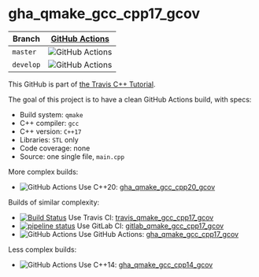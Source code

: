 # gha_qmake_gcc_cpp17_gcov

Branch   |[GitHub Actions](https://github.com/richelbilderbeek/gha_qmake_gcc_cpp17_gcov/actions)                                  
---------|-------------------------------------------------------------------------------------------------------------------
`master` |![GitHub Actions](https://github.com/richelbilderbeek/gha_qmake_gcc_cpp17_gcov/workflows/check/badge.svg?branch=master) 
`develop`|![GitHub Actions](https://github.com/richelbilderbeek/gha_qmake_gcc_cpp17_gcov/workflows/check/badge.svg?branch=develop)

This GitHub is part of [the Travis C++ Tutorial](https://github.com/richelbilderbeek/travis_cpp_tutorial).

The goal of this project is to have a clean GitHub Actions build, with specs:
 * Build system: `qmake`
 * C++ compiler: `gcc`
 * C++ version: `C++17`
 * Libraries: `STL` only
 * Code coverage: none
 * Source: one single file, `main.cpp`

More complex builds:

 * ![GitHub Actions](https://github.com/richelbilderbeek/gha_qmake_gcc_cpp20_gcov/workflows/check/badge.svg?branch=master) Use C++20: [gha_qmake_gcc_cpp20_gcov](https://www.github.com/richelbilderbeek/gha_qmake_gcc_cpp20_gcov)

Builds of similar complexity:

 * [![Build Status](https://travis-ci.org/richelbilderbeek/travis_qmake_gcc_cpp17_gcov.svg?branch=master)](https://travis-ci.org/richelbilderbeek/travis_qmake_gcc_cpp17_gcov) Use Travis CI: [travis_qmake_gcc_cpp17_gcov](https://www.github.com/richelbilderbeek/travis_qmake_gcc_cpp17_gcov)
 * [![pipeline status](https://gitlab.com/richelbilderbeek/gitlab_qmake_gcc_cpp17_gcov/badges/master/pipeline.svg)](https://gitlab.com/richelbilderbeek/gitlab_qmake_gcc_cpp17_gcov/commits/master) Use GitLab CI: [gitlab_qmake_gcc_cpp17_gcov](https://www.gitlab.com/richelbilderbeek/gitlab_qmake_gcc_cpp17_gcov)
 * ![GitHub Actions](https://github.com/richelbilderbeek/gha_qmake_gcc_cpp17_gcov/workflows/check/badge.svg?branch=master) Use GitHub Actions: [gha_qmake_gcc_cpp17_gcov](https://www.github.com/richelbilderbeek/gha_qmake_gcc_cpp17_gcov)

Less complex builds:

 * ![GitHub Actions](https://github.com/richelbilderbeek/gha_qmake_gcc_cpp14_gcov/workflows/check/badge.svg?branch=master) Use C++14: [gha_qmake_gcc_cpp14_gcov](https://www.github.com/richelbilderbeek/gha_qmake_gcc_cpp14_gcov)

